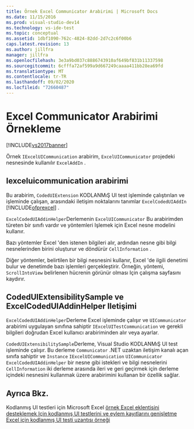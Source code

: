 ```yaml
---
title: Örnek Excel Communicator Arabirimi | Microsoft Docs
ms.date: 11/15/2016
ms.prod: visual-studio-dev14
ms.technology: vs-ide-test
ms.topic: conceptual
ms.assetid: 1dbf1090-762c-4824-82dd-2d7c2c6f00b6
caps.latest.revision: 13
ms.author: jillfra
manager: jillfra
ms.openlocfilehash: 3e3a9bd037c8886743910af649bf831b11337598
ms.sourcegitcommit: 6cfffa72af599a9d667249caaaa411bb28ea69fd
ms.translationtype: MT
ms.contentlocale: tr-TR
ms.lasthandoff: 09/02/2020
ms.locfileid: "72660487"
---
```

# <a name="sample-excel-communicator-interface"></a>Excel Communicator Arabirimi Örnekleme
[!INCLUDE[vs2017banner](../includes/vs2017banner.md)]

Örnek `IExcelUICommunication` arabirim, `ExcelUICommunicator` projedeki nesnesinde kullanılır `ExcelAddIn` .

## <a name="iexceluicommunication-interface"></a>Iexceluicommunication arabirimi
 Bu arabirim, `CodedUIExtension` KODLANMıŞ UI test işleminde çalıştırılan ve işleminde çalışan, arasındaki iletişim noktalarını tanımlar `ExcelCodedUIAddIn` [!INCLUDE[ofprexcel](../includes/ofprexcel-md.md)] .

 `ExcelCodedUIAddinHelper`Derlemenin `ExcelUICommunicator` Bu arabirimden türeten bir sınıfı vardır ve yöntemleri Işlemek için Excel nesne modelini kullanır.

 Bazı yöntemler Excel 'den istenen bilgileri alır, ardından nesne gibi bilgi nesnelerinden birini oluşturur ve döndürür `CellInformation` .

 Diğer yöntemler, belirtilen bir bilgi nesnesini kullanır, Excel 'de ilgili denetimi bulur ve denetimde bazı işlemleri gerçekleştirir. Örneğin, yöntemi, `ScrollIntoView` belirlenen hücrenin görünür olması Için çalışma sayfasını kaydırır.

## <a name="codeduiextensibilitysample-and-excelcodeduiaddinhelper-communication"></a>CodedUIExtensibilitySample ve ExcelCodedUIAddinHelper Iletişimi
 `ExcelCodedUIAddinHelper`Derleme Excel işleminde çalışır ve `UICommunicator` arabirimi uygulayan sınıfına sahiptir `IExcelUITestCommunication` ve gerekli bilgileri doğrudan Excel kullanıcı arabiriminden alır veya ayarlar.

 `CodedUIExtensibilitySample`Derleme, Visual Studio KODLANMıŞ UI test işleminde çalışır. Bu derleme `Communicator` .NET uzaktan iletişim kanalı açan sınıfa sahiptir ve `Instance` `IExcelUICommunication` `UICommunicator` `ExcelCodedUIAddinHelper` bir nesne gibi istekleri ve bilgi nesnelerini `CellInformation` iki derleme arasında ileri ve geri geçirmek için derleme içindeki nesnesini kullanmak üzere arabirimini kullanan bir özellik sağlar.

## <a name="see-also"></a>Ayrıca Bkz.
 Kodlanmış UI testleri için Microsoft Excel [örnek Excel eklentisini](../test/sample-excel-add-in-for-coded-ui-testing.md) [desteklemek Için kodlanmış UI testlerini ve eylem kayıtlarını genişletme](../test/extending-coded-ui-tests-and-action-recordings-to-support-microsoft-excel.md) [Excel için kodlanmış UI testi uzantısı örneği](../test/sample-coded-ui-test-extension-for-excel.md)
